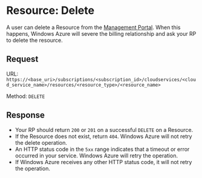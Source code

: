 Resource: Delete
===
A user can delete a Resource from the [Management Portal](https://manage.microsoft.com). When this happens, Windows Azure will severe the billing relationship and ask your RP to delete the resource.

Request
---
URL: `https://<base_uri>/subscriptions/<subscription_id>/cloudservices/<cloud_service_name>/resources/<resource_type>/<resource_name>`

Method: `DELETE`

Response
---
* Your RP should return `200` or `201` on a successful `DELETE` on a Resource.
* If the Resource does not exist, return `404`. Windows Azure will not retry the delete operation.
* An HTTP status code in the `5xx` range indicates that a timeout or error occurred in your service. Windows Azure will retry the operation.
* If Windows Azure receives any other HTTP status code, it will not retry the operation.
